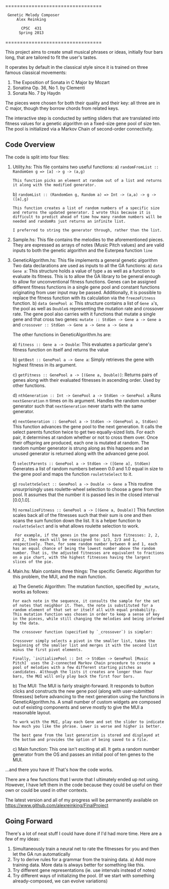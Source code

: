 =================================

     Genetic Melody Composer     
         Alex Reinking

           CPSC  431
          Spring 2013

=================================

This project aims to create small musical phrases or ideas, initially four bars long, that are tailored to fit the user's tastes.

It operates by default in the classical style since it is trained on three famous classical movements:

1. The Exposition of Sonata in C Major by Mozart
2. Sonatina Op. 36, No 1. by Clementi
3. Sonata No. 7 by Haydn

The pieces were chosen for both their quality and their key: all three are in C major, though they borrow chords from related keys.

The interactive step is conducted by setting sliders that are translated into fitness values for a genetic algorithm on a fixed-size gene pool of size ten. The pool is initialized via a Markov Chain of second-order connectivity.

Code Overview
-------------

The code is split into four files:

1) Utility.hs: This file contains two useful functions:
    a) `randomFromList :: RandomGen g => [a] -> g -> (a,g)`

       This function picks an element at random out of a list and returns it along with the modified generator.

    b) `randomList :: (RandomGen g, Random a) => Int -> (a,a) -> g -> ([a],g)`

       This function creates a list of random numbers of a specific size and returns the updated generator. I wrote this because it is difficult to predict ahead of time how many random numbers will be needed and randomRs just returns an infinite list.

       I preferred to string the generator through, rather than the list.

2) Sample.hs: This file contains the melodies to the aforementioned pieces. They are expressed as arrays of notes (Music Pitch values) and are valid inputs to both the genetic algorithm and the Euterpea function `line`

3) GeneticAlgorithm.hs: This file implements a general genetic algorithm
    Two data declarations are used as inputs to all the GA functions:
    a) `data Gene a`:
        This structure holds a value of type `a` as well as a function to evaluate its fitness. This is to allow the GA library to be general enough to allow for unconventional fitness functions. Genes can be assigned different fitness functions in a single gene pool and constant functions originating from user input may be passed. Additionally, it is possible to replace the fitness function with its calculation via the `freezeFitness` function.
    b) `data GenePool a`:
       This structure contains a list of `Gene a`'s, the pool as well as `Double`s representing the mutation rate and crossover rate. The gene pool also carries with it functions that mutate a single gene and that cross two genes: `mutate :: StdGen -> Gene a -> Gene a` and `crossover :: StdGen -> Gene a -> Gene a -> Gene a`

    The other functions in GeneticAlgorithm.hs are:

    a) `fitness :: Gene a -> Double`:
       This evaluates a particular gene's fitness function on itself and returns the value

    b) `getBest :: GenePool a -> Gene a`:
       Simply retrieves the gene with highest fitness in its argument.

    c) `getFitness :: GenePool a -> [(Gene a, Double)]`:
       Returns pairs of genes along with their evaluated fitnesses in ascending order. Used by other functions.

    d) `nthGeneration :: Int -> GenePool a -> StdGen -> GenePool a`
       Runs `nextGeneration` n times on its argument. Handles the random number generator such that `nextGeneration` never starts with the same generator.

    e) `nextGeneration :: GenePool a -> StdGen -> (GenePool a, StdGen)`
       This function advances the gene pool to the next generation. It calls the select parents function twice to get two equally-sized lists. For each pair, it determines at random whether or not to cross them over. Once their offspring are produced, each one is mutated at random. The random number generator is strung along as this happens and an unused generator is returned along with the advanced gene pool.

    f) `selectParents :: GenePool a -> StdGen -> ([Gene a], StdGen)`
       Generates a list of random numbers between 0.0 and 1.0 equal in size to the gene pool and maps the function `rouletteSelect` to it. 

    g) `rouletteSelect :: GenePool a -> Double -> Gene a`
        This routine unsurprisingly uses roulette-wheel selection to choose a gene from the pool. It assumes that the number it is passed lies in the closed interval [0.0,1.0].

    h) `normalizeFitness :: GenePool a -> [(Gene a, Double)]`
        This function scales back all of the fitnesses such that their sum is one and then scans the sum function down the list. It is a helper function to `rouletteSelect` and is what allows roulette selection to work.

        For example, if the genes in the gene pool have fitnesses: 2, 2, and 2, then each will be reassigned to: 1/3, 2/3 and 1, respectively. Then, for some random number between 0 and 1, each has an equal chance of being the lowest number above the random number. That is, the adjusted fitnesses are equivalent to fractions on a pie chart, with the highest fitnesses having the largest slices of the pie.

4) Main.hs:
    Main contains three things: The specific Genetic Algorithm for this problem, the MUI, and the main function.

    a) The Genetic Algorithm:
       The mutation function, specified by `_mutate`, works as follows:

       For each note in the sequence, it consults the sample for the set of notes that neighbor it. Then, the note is substituted for a random element of that set or itself all with equal probability. This mutation function was chosen in order to keep a sense of key in the pieces, while still changing the melodies and being informed by the data.

       The crossover function (specified by `_crossover`) is simpler:

       Crossover simply selects a pivot in the smaller list, takes the beginning of the smaller list and merges it with the second list minus the first pivot elements.

       Finally, `initializePool :: Int -> StdGen -> GenePool [Music Pitch]` uses the 2-connected Markov Chain procedure to create a pool of melodies with a few different starting pitches as candidates. Although the lists it creates are longer than four bars, the MUI will only play back the first four bars.

    b) The MUI:
       The MUI is fairly straight-forward. It responds to button clicks and constructs the new gene pool (along with user-submitted fitnesses) before advancing to the next generation using the functions in GeneticAlgorithm.hs. A small number of custom widgets are composed out of existing components and serve mostly to give the MUI a reasonable layout.

       To work with the MUI, play each Gene and set the slider to indicate how much you like the phrase. Lower is worse and higher is better.

       The best gene from the last generation is stored and displayed at the bottom and provides the option of being saved to a file.

    c) Main function:
       This one isn't exciting at all. It gets a random number generator from the OS and passes an initial pool of ten genes to the MUI.

...and there you have it! That's how the code works.

There are a few functions that I wrote that I ultimately ended up not using. However, I have left them in the code because they could be useful on their own or could be used in other contexts.

The latest version and all of my progress will be permanently available on https://www.github.com/alexreinking/FinalProject

Going Forward
-------------

There's a lot of neat stuff I could have done if I'd had more time. Here are a few of my ideas:

1) Simultaneously train a neural net to rate the fitnesses for you and then let the GA run automatically
2) Try to derive rules for a grammar from the training data.
  a) Add more training data. More data is always better for something like this.
3) Try different gene representations (ie. use intervals instead of notes)
4) Try different ways of initializing the pool. (If we start with something already-composed, we can evolve variations)